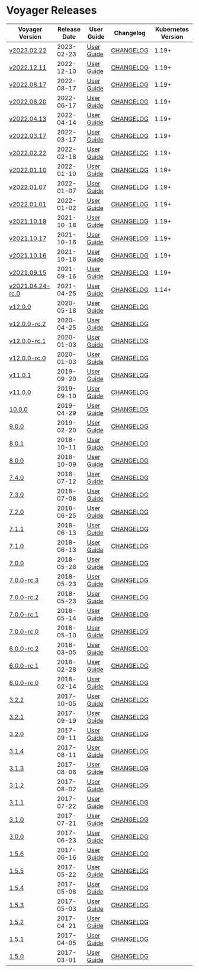 # Voyager Releases

| Voyager Version | Release Date | User Guide | Changelog | Kubernetes Version |
|--------------------------- | ------------ | ---------- | --------- | ------------------ |
| [v2023.02.22](https:/github.com/voyagermesh/CHANGELOG/releases/tag/v2023.02.22) | 2023-02-23 | [User Guide](https://voyagermesh.com/docs/v2023.02.22) | [CHANGELOG](/releases/v2023.02.22/README.md) | 1.19+ |
| [v2022.12.11](https:/github.com/voyagermesh/CHANGELOG/releases/tag/v2022.12.11) | 2022-12-10 | [User Guide](https://voyagermesh.com/docs/v2022.12.11) | [CHANGELOG](/releases/v2022.12.11/README.md) | 1.19+ |
| [v2022.08.17](https:/github.com/voyagermesh/CHANGELOG/releases/tag/v2022.08.17) | 2022-08-17 | [User Guide](https://voyagermesh.com/docs/v2022.08.17) | [CHANGELOG](/releases/v2022.08.17/README.md) | 1.19+ |
| [v2022.06.20](https:/github.com/voyagermesh/CHANGELOG/releases/tag/v2022.06.20) | 2022-06-17 | [User Guide](https://voyagermesh.com/docs/v2022.06.20) | [CHANGELOG](/releases/v2022.06.20/README.md) | 1.19+ |
| [v2022.04.13](https:/github.com/voyagermesh/CHANGELOG/releases/tag/v2022.04.13) | 2022-04-14 | [User Guide](https://voyagermesh.com/docs/v2022.04.13) | [CHANGELOG](/releases/v2022.04.13/README.md) | 1.19+ |
| [v2022.03.17](https:/github.com/voyagermesh/CHANGELOG/releases/tag/v2022.03.17) | 2022-03-17 | [User Guide](https://voyagermesh.com/docs/v2022.03.17) | [CHANGELOG](/releases/v2022.03.17/README.md) | 1.19+ |
| [v2022.02.22](https:/github.com/voyagermesh/CHANGELOG/releases/tag/v2022.02.22) | 2022-02-18 | [User Guide](https://voyagermesh.com/docs/v2022.02.22) | [CHANGELOG](/releases/v2022.02.22/README.md) | 1.19+ |
| [v2022.01.10](https:/github.com/voyagermesh/CHANGELOG/releases/tag/v2022.01.10) | 2022-01-10 | [User Guide](https://voyagermesh.com/docs/v2022.01.10) | [CHANGELOG](/releases/v2022.01.10/README.md) | 1.19+ |
| [v2022.01.07](https:/github.com/voyagermesh/CHANGELOG/releases/tag/v2022.01.07) | 2022-01-07 | [User Guide](https://voyagermesh.com/docs/v2022.01.07) | [CHANGELOG](/releases/v2022.01.07/README.md) | 1.19+ |
| [v2022.01.01](https:/github.com/voyagermesh/CHANGELOG/releases/tag/v2022.01.01) | 2022-01-02 | [User Guide](https://voyagermesh.com/docs/v2022.01.01) | [CHANGELOG](/releases/v2022.01.01/README.md) | 1.19+ |
| [v2021.10.18](https:/github.com/voyagermesh/CHANGELOG/releases/tag/v2021.10.18) | 2021-10-18 | [User Guide](https://voyagermesh.com/docs/v2021.10.18) | [CHANGELOG](/releases/v2021.10.18/README.md) | 1.19+ |
| [v2021.10.17](https:/github.com/voyagermesh/CHANGELOG/releases/tag/v2021.10.17) | 2021-10-16 | [User Guide](https://voyagermesh.com/docs/v2021.10.17) | [CHANGELOG](/releases/v2021.10.17/README.md) | 1.19+ |
| [v2021.10.16](https:/github.com/voyagermesh/CHANGELOG/releases/tag/v2021.10.16) | 2021-10-16 | [User Guide](https://voyagermesh.com/docs/v2021.10.16) | [CHANGELOG](/releases/v2021.10.16/README.md) | 1.19+ |
| [v2021.09.15](https:/github.com/voyagermesh/CHANGELOG/releases/tag/v2021.09.15) | 2021-09-16 | [User Guide](https://voyagermesh.com/docs/v2021.09.15) | [CHANGELOG](/releases/v2021.09.15/README.md) | 1.19+ |
| [v2021.04.24-rc.0](https:/github.com/voyagermesh/CHANGELOG/releases/tag/v2021.04.24-rc.0) | 2021-04-25 | [User Guide](https://voyagermesh.com/docs/v2021.04.24-rc.0) | [CHANGELOG](/releases/v2021.04.24-rc.0/README.md) | 1.14+ |
| [v12.0.0](https://github.com/voyagermesh/voyager/releases/tag/v12.0.0) | 2020-05-18 | [User Guide](https://voyagermesh.com/docs/v12.0.0) | [CHANGELOG](https://github.com/voyagermesh/voyager/releases/tag/v12.0.0) |  |
| [v12.0.0-rc.2](https://github.com/voyagermesh/voyager/releases/tag/v12.0.0-rc.2) | 2020-04-25 | [User Guide](https://voyagermesh.com/docs/v12.0.0-rc.2) | [CHANGELOG](https://github.com/voyagermesh/voyager/releases/tag/v12.0.0-rc.2) |  |
| [v12.0.0-rc.1](https://github.com/voyagermesh/voyager/releases/tag/v12.0.0-rc.1) | 2020-01-03 | [User Guide](https://voyagermesh.com/docs/v12.0.0-rc.1) | [CHANGELOG](https://github.com/voyagermesh/voyager/releases/tag/v12.0.0-rc.1) |  |
| [v12.0.0-rc.0](https://github.com/voyagermesh/voyager/releases/tag/v12.0.0-rc.0) | 2020-01-03 | [User Guide](https://voyagermesh.com/docs/v12.0.0-rc.0) | [CHANGELOG](https://github.com/voyagermesh/voyager/releases/tag/v12.0.0-rc.0) |  |
| [v11.0.1](https://github.com/voyagermesh/voyager/releases/tag/v11.0.1) | 2019-09-20 | [User Guide](https://voyagermesh.com/docs/v11.0.1) | [CHANGELOG](https://github.com/voyagermesh/voyager/releases/tag/v11.0.1) |  |
| [v11.0.0](https://github.com/voyagermesh/voyager/releases/tag/v11.0.0) | 2019-09-10 | [User Guide](https://voyagermesh.com/docs/v11.0.0) | [CHANGELOG](https://github.com/voyagermesh/voyager/releases/tag/v11.0.0) |  |
| [10.0.0](https://github.com/voyagermesh/voyager/releases/tag/10.0.0) | 2019-04-29 | [User Guide](https://voyagermesh.com/docs/10.0.0) | [CHANGELOG](https://github.com/voyagermesh/voyager/releases/tag/10.0.0) |  |
| [9.0.0](https://github.com/voyagermesh/voyager/releases/tag/9.0.0) | 2019-02-20 | [User Guide](https://voyagermesh.com/docs/9.0.0) | [CHANGELOG](https://github.com/voyagermesh/voyager/releases/tag/9.0.0) |  |
| [8.0.1](https://github.com/voyagermesh/voyager/releases/tag/8.0.1) | 2018-10-11 | [User Guide](https://voyagermesh.com/docs/8.0.1) | [CHANGELOG](https://github.com/voyagermesh/voyager/releases/tag/8.0.1) |  |
| [8.0.0](https://github.com/voyagermesh/voyager/releases/tag/8.0.0) | 2018-10-09 | [User Guide](https://voyagermesh.com/docs/8.0.0) | [CHANGELOG](https://github.com/voyagermesh/voyager/releases/tag/8.0.0) |  |
| [7.4.0](https://github.com/voyagermesh/voyager/releases/tag/7.4.0) | 2018-07-12 | [User Guide](https://voyagermesh.com/docs/7.4.0) | [CHANGELOG](https://github.com/voyagermesh/voyager/releases/tag/7.4.0) |  |
| [7.3.0](https://github.com/voyagermesh/voyager/releases/tag/7.3.0) | 2018-07-08 | [User Guide](https://voyagermesh.com/docs/7.3.0) | [CHANGELOG](https://github.com/voyagermesh/voyager/releases/tag/7.3.0) |  |
| [7.2.0](https://github.com/voyagermesh/voyager/releases/tag/7.2.0) | 2018-06-25 | [User Guide](https://voyagermesh.com/docs/7.2.0) | [CHANGELOG](https://github.com/voyagermesh/voyager/releases/tag/7.2.0) |  |
| [7.1.1](https://github.com/voyagermesh/voyager/releases/tag/7.1.1) | 2018-06-13 | [User Guide](https://voyagermesh.com/docs/7.1.1) | [CHANGELOG](https://github.com/voyagermesh/voyager/releases/tag/7.1.1) |  |
| [7.1.0](https://github.com/voyagermesh/voyager/releases/tag/7.1.0) | 2018-06-13 | [User Guide](https://voyagermesh.com/docs/7.1.0) | [CHANGELOG](https://github.com/voyagermesh/voyager/releases/tag/7.1.0) |  |
| [7.0.0](https://github.com/voyagermesh/voyager/releases/tag/7.0.0) | 2018-05-28 | [User Guide](https://voyagermesh.com/docs/7.0.0) | [CHANGELOG](https://github.com/voyagermesh/voyager/releases/tag/7.0.0) |  |
| [7.0.0-rc.3](https://github.com/voyagermesh/voyager/releases/tag/7.0.0-rc.3) | 2018-05-23 | [User Guide](https://voyagermesh.com/docs/7.0.0-rc.3) | [CHANGELOG](https://github.com/voyagermesh/voyager/releases/tag/7.0.0-rc.3) |  |
| [7.0.0-rc.2](https://github.com/voyagermesh/voyager/releases/tag/7.0.0-rc.2) | 2018-05-23 | [User Guide](https://voyagermesh.com/docs/7.0.0-rc.2) | [CHANGELOG](https://github.com/voyagermesh/voyager/releases/tag/7.0.0-rc.2) |  |
| [7.0.0-rc.1](https://github.com/voyagermesh/voyager/releases/tag/7.0.0-rc.1) | 2018-05-14 | [User Guide](https://voyagermesh.com/docs/7.0.0-rc.1) | [CHANGELOG](https://github.com/voyagermesh/voyager/releases/tag/7.0.0-rc.1) |  |
| [7.0.0-rc.0](https://github.com/voyagermesh/voyager/releases/tag/7.0.0-rc.0) | 2018-05-10 | [User Guide](https://voyagermesh.com/docs/7.0.0-rc.0) | [CHANGELOG](https://github.com/voyagermesh/voyager/releases/tag/7.0.0-rc.0) |  |
| [6.0.0-rc.2](https://github.com/voyagermesh/voyager/releases/tag/6.0.0-rc.2) | 2018-03-05 | [User Guide](https://voyagermesh.com/docs/6.0.0-rc.2) | [CHANGELOG](https://github.com/voyagermesh/voyager/releases/tag/6.0.0-rc.2) |  |
| [6.0.0-rc.1](https://github.com/voyagermesh/voyager/releases/tag/6.0.0-rc.1) | 2018-02-28 | [User Guide](https://voyagermesh.com/docs/6.0.0-rc.1) | [CHANGELOG](https://github.com/voyagermesh/voyager/releases/tag/6.0.0-rc.1) |  |
| [6.0.0-rc.0](https://github.com/voyagermesh/voyager/releases/tag/6.0.0-rc.0) | 2018-02-14 | [User Guide](https://voyagermesh.com/docs/6.0.0-rc.0) | [CHANGELOG](https://github.com/voyagermesh/voyager/releases/tag/6.0.0-rc.0) |  |
| [3.2.2](https://github.com/voyagermesh/voyager/releases/tag/3.2.2) | 2017-10-05 | [User Guide](https://github.com/voyagermesh/docs/tree/3.2.2/docs) | [CHANGELOG](https://github.com/voyagermesh/voyager/releases/tag/3.2.2) |  |
| [3.2.1](https://github.com/voyagermesh/voyager/releases/tag/3.2.1) | 2017-09-19 | [User Guide](https://github.com/voyagermesh/docs/tree/3.2.1/docs) | [CHANGELOG](https://github.com/voyagermesh/voyager/releases/tag/3.2.1) |  |
| [3.2.0](https://github.com/voyagermesh/voyager/releases/tag/3.2.0) | 2017-09-11 | [User Guide](https://github.com/voyagermesh/docs/tree/3.2.0/docs) | [CHANGELOG](https://github.com/voyagermesh/voyager/releases/tag/3.2.0) |  |
| [3.1.4](https://github.com/voyagermesh/voyager/releases/tag/3.1.4) | 2017-08-11 | [User Guide](https://github.com/voyagermesh/docs/tree/3.1.4/docs) | [CHANGELOG](https://github.com/voyagermesh/voyager/releases/tag/3.1.4) |  |
| [3.1.3](https://github.com/voyagermesh/voyager/releases/tag/3.1.3) | 2017-08-08 | [User Guide](https://github.com/voyagermesh/docs/tree/3.1.3/docs) | [CHANGELOG](https://github.com/voyagermesh/voyager/releases/tag/3.1.3) |  |
| [3.1.2](https://github.com/voyagermesh/voyager/releases/tag/3.1.2) | 2017-08-02 | [User Guide](https://github.com/voyagermesh/docs/tree/3.1.2/docs) | [CHANGELOG](https://github.com/voyagermesh/voyager/releases/tag/3.1.2) |  |
| [3.1.1](https://github.com/voyagermesh/voyager/releases/tag/3.1.1) | 2017-07-22 | [User Guide](https://github.com/voyagermesh/docs/tree/3.1.1/docs) | [CHANGELOG](https://github.com/voyagermesh/voyager/releases/tag/3.1.1) |  |
| [3.1.0](https://github.com/voyagermesh/voyager/releases/tag/3.1.0) | 2017-07-21 | [User Guide](https://github.com/voyagermesh/docs/tree/3.1.0/docs) | [CHANGELOG](https://github.com/voyagermesh/voyager/releases/tag/3.1.0) |  |
| [3.0.0](https://github.com/voyagermesh/voyager/releases/tag/3.0.0) | 2017-06-23 | [User Guide](https://github.com/voyagermesh/docs/tree/3.0.0/docs) | [CHANGELOG](https://github.com/voyagermesh/voyager/releases/tag/3.0.0) |  |
| [1.5.6](https://github.com/voyagermesh/voyager/releases/tag/1.5.6) | 2017-06-16 | [User Guide](https://github.com/voyagermesh/docs/tree/1.5.6/docs) | [CHANGELOG](https://github.com/voyagermesh/voyager/releases/tag/1.5.6) |  |
| [1.5.5](https://github.com/voyagermesh/voyager/releases/tag/1.5.5) | 2017-05-22 | [User Guide](https://github.com/voyagermesh/docs/tree/1.5.5/docs) | [CHANGELOG](https://github.com/voyagermesh/voyager/releases/tag/1.5.5) |  |
| [1.5.4](https://github.com/voyagermesh/voyager/releases/tag/1.5.4) | 2017-05-08 | [User Guide](https://github.com/voyagermesh/docs/tree/1.5.4/docs) | [CHANGELOG](https://github.com/voyagermesh/voyager/releases/tag/1.5.4) |  |
| [1.5.3](https://github.com/voyagermesh/voyager/releases/tag/1.5.3) | 2017-05-03 | [User Guide](https://github.com/voyagermesh/docs/tree/1.5.3/docs) | [CHANGELOG](https://github.com/voyagermesh/voyager/releases/tag/1.5.3) |  |
| [1.5.2](https://github.com/voyagermesh/voyager/releases/tag/1.5.2) | 2017-04-21 | [User Guide](https://github.com/voyagermesh/docs/tree/1.5.2/docs) | [CHANGELOG](https://github.com/voyagermesh/voyager/releases/tag/1.5.2) |  |
| [1.5.1](https://github.com/voyagermesh/voyager/releases/tag/1.5.1) | 2017-04-05 | [User Guide](https://github.com/voyagermesh/docs/tree/1.5.1/docs) | [CHANGELOG](https://github.com/voyagermesh/voyager/releases/tag/1.5.1) |  |
| [1.5.0](https://github.com/voyagermesh/voyager/releases/tag/1.5.0) | 2017-03-01 | [User Guide](https://github.com/voyagermesh/docs/tree/1.5.0/docs) | [CHANGELOG](https://github.com/voyagermesh/voyager/releases/tag/1.5.0) |  |
